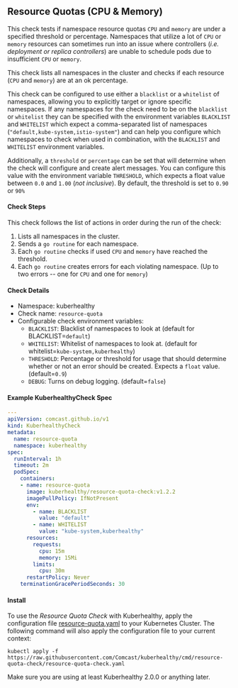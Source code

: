 ## Resource Quotas (CPU & Memory)

This check tests if namespace resource quotas `CPU` and `memory` are under a specified threshold or percentage. Namespaces that utilize a lot of `CPU` or `memory` resources can sometimes run into an issue where controllers (_i.e. deployment or replica controllers_) are unable to schedule pods due to insufficient `CPU` or `memory`.

This check lists all namespaces in the cluster and checks if each resource (`CPU` and `memory`) are at an ok percentage.

This check can be configured to use either a `blacklist` or a `whitelist` of namespaces, allowing you to explicitly target or ignore specific namespaces. If any namespaces for the check need to be on the `blacklist` or `whitelist` they can be specified with the environment variables `BLACKLIST` and `WHITELIST` which expect a comma-separated list of namespaces (`"default,kube-system,istio-system"`) and can help you configure which namespaces to check when used in combination, with the `BLACKLIST` and `WHITELIST` environment variables.

Additionally, a `threshold` or `percentage` can be set that will determine when the check will configure and create alert messages. You can configure this value with the environment variable `THRESHOLD`, which expects a float value between `0.0` and `1.00` (_not inclusive_). By default, the threshold is set to `0.90` or `90%`

#### Check Steps

This check follows the list of actions in order during the run of the check:
1.  Lists all namespaces in the cluster.
2.  Sends a `go routine` for each namespace.
3.  Each `go routine` checks if used `CPU` and `memory` have reached the threshold.
4.  Each `go routine` creates errors for each violating namespace. (Up to two errors -- one for `CPU` and one for `memory`)

#### Check Details

- Namespace: kuberhealthy
- Check name: `resource-quota`
- Configurable check environment variables:
  - `BLACKLIST`: Blacklist of namespaces to look at (default for BLACKLIST=`default`)
  - `WHITELIST`: Whitelist of namespaces to look at. (default for whitelist=`kube-system,kuberhealthy`)
  - `THRESHOLD`: Percentage or threshold for usage that should determine whether or not an error should be created. Expects a `float` value. (default=`0.9`)
  - `DEBUG`: Turns on debug logging. (default=`false`)

#### Example KuberhealthyCheck Spec

```yaml
---
apiVersion: comcast.github.io/v1
kind: KuberhealthyCheck
metadata:
  name: resource-quota
  namespace: kuberhealthy
spec:
  runInterval: 1h
  timeout: 2m
  podSpec:
    containers:
    - name: resource-quota
      image: kuberhealthy/resource-quota-check:v1.2.2
      imagePullPolicy: IfNotPresent
      env:
        - name: BLACKLIST
          value: "default"
        - name: WHITELIST
          value: "kube-system,kuberhealthy"
      resources:
        requests:
          cpu: 15m
          memory: 15Mi
        limits:
          cpu: 30m
      restartPolicy: Never
    terminationGracePeriodSeconds: 30

```

#### Install

To use the *Resource Quota Check* with Kuberhealthy, apply the configuration file [resource-quota.yaml](resource-quota.yaml) to your Kubernetes Cluster. The following command will also apply the configuration file to your current context:

`kubectl apply -f https://raw.githubusercontent.com/Comcast/kuberhealthy/cmd/resource-quota-check/resource-quota-check.yaml`

Make sure you are using at least Kuberhealthy 2.0.0 or anything later.
